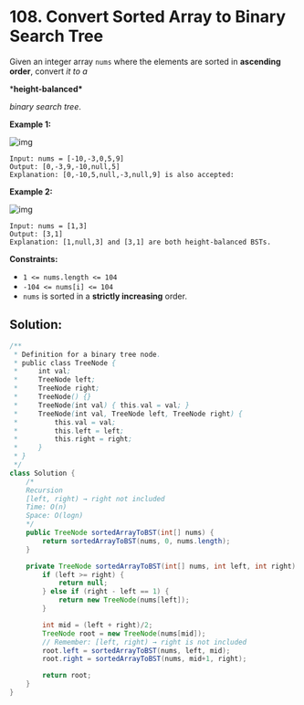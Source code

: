 # 108. Convert Sorted Array to Binary Search Tree



Given an integer array `nums` where the elements are sorted in **ascending order**, convert *it to a* 

***height-balanced\***

 *binary search tree*.



 

**Example 1:**

![img](https://assets.leetcode.com/uploads/2021/02/18/btree1.jpg)

```
Input: nums = [-10,-3,0,5,9]
Output: [0,-3,9,-10,null,5]
Explanation: [0,-10,5,null,-3,null,9] is also accepted:
```

**Example 2:**

![img](https://assets.leetcode.com/uploads/2021/02/18/btree.jpg)

```
Input: nums = [1,3]
Output: [3,1]
Explanation: [1,null,3] and [3,1] are both height-balanced BSTs.
```

 

**Constraints:**

- `1 <= nums.length <= 104`
- `-104 <= nums[i] <= 104`
- `nums` is sorted in a **strictly increasing** order.



## Solution:

```java
/**
 * Definition for a binary tree node.
 * public class TreeNode {
 *     int val;
 *     TreeNode left;
 *     TreeNode right;
 *     TreeNode() {}
 *     TreeNode(int val) { this.val = val; }
 *     TreeNode(int val, TreeNode left, TreeNode right) {
 *         this.val = val;
 *         this.left = left;
 *         this.right = right;
 *     }
 * }
 */
class Solution {
    /*
    Recursion
    [left, right) → right not included
    Time: O(n)
    Space: O(logn)
    */
    public TreeNode sortedArrayToBST(int[] nums) {
        return sortedArrayToBST(nums, 0, nums.length);
    }

    private TreeNode sortedArrayToBST(int[] nums, int left, int right) {
        if (left >= right) {
            return null;
        } else if (right - left == 1) {
            return new TreeNode(nums[left]);
        }

        int mid = (left + right)/2;
        TreeNode root = new TreeNode(nums[mid]);
        // Remember: [left, right) → right is not included
        root.left = sortedArrayToBST(nums, left, mid);
        root.right = sortedArrayToBST(nums, mid+1, right);

        return root;
    }
}
```

